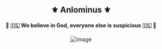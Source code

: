 
<h2 align="center">⚜️ Anlominus ⚜️</h2>

<h4 align="center">🔱 🇮🇱 We believe in God, everyone else is suspicious 🇮🇱 🔱</h4>

<div align="center">
 
![image](https://user-images.githubusercontent.com/51442719/145925225-c86da149-f8b2-4fb1-a769-ca49fcf0b561.png)

</div>

